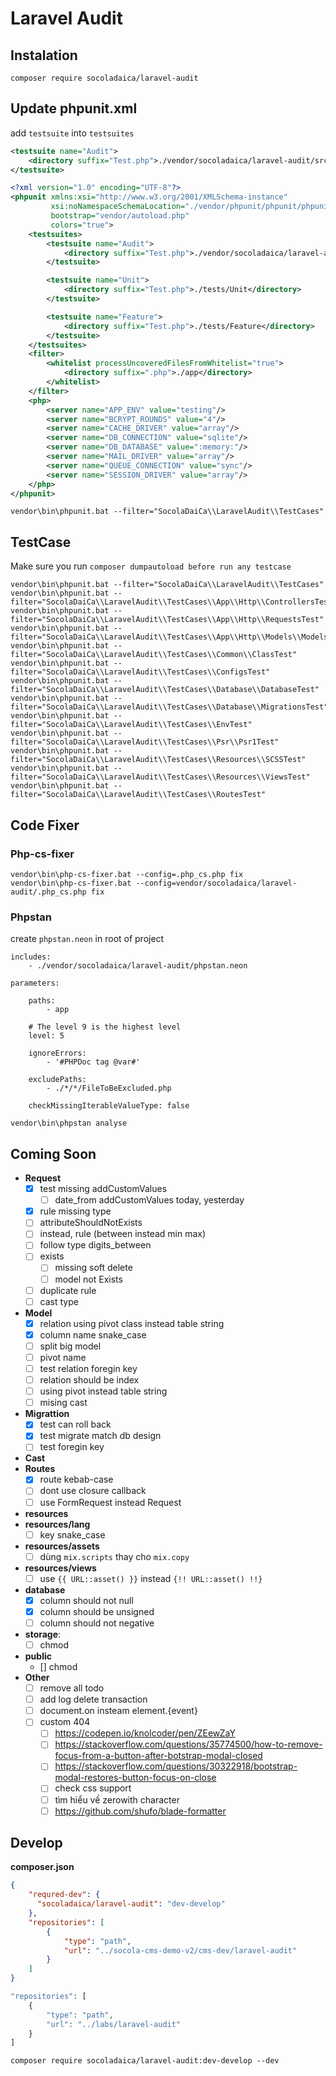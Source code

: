 # Laravel Audit

## Instalation

```shell
composer require socoladaica/laravel-audit
```

## Update phpunit.xml

add `testsuite` into `testsuites`
```xml
<testsuite name="Audit">
    <directory suffix="Test.php">./vendor/socoladaica/laravel-audit/src/TestCases</directory>
</testsuite>
```


```xml
<?xml version="1.0" encoding="UTF-8"?>
<phpunit xmlns:xsi="http://www.w3.org/2001/XMLSchema-instance"
         xsi:noNamespaceSchemaLocation="./vendor/phpunit/phpunit/phpunit.xsd"
         bootstrap="vendor/autoload.php"
         colors="true">
    <testsuites>
        <testsuite name="Audit">
            <directory suffix="Test.php">./vendor/socoladaica/laravel-audit/src/TestCases</directory>
        </testsuite>

        <testsuite name="Unit">
            <directory suffix="Test.php">./tests/Unit</directory>
        </testsuite>

        <testsuite name="Feature">
            <directory suffix="Test.php">./tests/Feature</directory>
        </testsuite>
    </testsuites>
    <filter>
        <whitelist processUncoveredFilesFromWhitelist="true">
            <directory suffix=".php">./app</directory>
        </whitelist>
    </filter>
    <php>
        <server name="APP_ENV" value="testing"/>
        <server name="BCRYPT_ROUNDS" value="4"/>
        <server name="CACHE_DRIVER" value="array"/>
        <server name="DB_CONNECTION" value="sqlite"/>
        <server name="DB_DATABASE" value=":memory:"/>
        <server name="MAIL_DRIVER" value="array"/>
        <server name="QUEUE_CONNECTION" value="sync"/>
        <server name="SESSION_DRIVER" value="array"/>
    </php>
</phpunit>

```

```shell
vendor\bin\phpunit.bat --filter="SocolaDaiCa\\LaravelAudit\\TestCases"
```

## TestCase

Make sure you run `composer dumpautoload before run any testcase`

```shell
vendor\bin\phpunit.bat --filter="SocolaDaiCa\\LaravelAudit\\TestCases"
vendor\bin\phpunit.bat --filter="SocolaDaiCa\\LaravelAudit\\TestCases\\App\\Http\\ControllersTest"
vendor\bin\phpunit.bat --filter="SocolaDaiCa\\LaravelAudit\\TestCases\\App\\Http\\RequestsTest"
vendor\bin\phpunit.bat --filter="SocolaDaiCa\\LaravelAudit\\TestCases\\App\\Http\\Models\\ModelsTest"
vendor\bin\phpunit.bat --filter="SocolaDaiCa\\LaravelAudit\\TestCases\\Common\\ClassTest"
vendor\bin\phpunit.bat --filter="SocolaDaiCa\\LaravelAudit\\TestCases\\ConfigsTest"
vendor\bin\phpunit.bat --filter="SocolaDaiCa\\LaravelAudit\\TestCases\\Database\\DatabaseTest"
vendor\bin\phpunit.bat --filter="SocolaDaiCa\\LaravelAudit\\TestCases\\Database\\MigrationsTest"
vendor\bin\phpunit.bat --filter="SocolaDaiCa\\LaravelAudit\\TestCases\\EnvTest"
vendor\bin\phpunit.bat --filter="SocolaDaiCa\\LaravelAudit\\TestCases\\Psr\\Psr1Test"
vendor\bin\phpunit.bat --filter="SocolaDaiCa\\LaravelAudit\\TestCases\\Resources\\SCSSTest"
vendor\bin\phpunit.bat --filter="SocolaDaiCa\\LaravelAudit\\TestCases\\Resources\\ViewsTest"
vendor\bin\phpunit.bat --filter="SocolaDaiCa\\LaravelAudit\\TestCases\\RoutesTest"
```
## Code Fixer

### Php-cs-fixer

```shell
vendor\bin\php-cs-fixer.bat --config=.php_cs.php fix
vendor\bin\php-cs-fixer.bat --config=vendor/socoladaica/laravel-audit/.php_cs.php fix
```

### Phpstan

create `phpstan.neon` in root of project

```neon
includes:
    - ./vendor/socoladaica/laravel-audit/phpstan.neon

parameters:

    paths:
        - app

    # The level 9 is the highest level
    level: 5

    ignoreErrors:
        - '#PHPDoc tag @var#'

    excludePaths:
        - ./*/*/FileToBeExcluded.php

    checkMissingIterableValueType: false

```

```shell
vendor\bin\phpstan analyse 
```

## Coming Soon

- **Request**
  - [x] test missing addCustomValues
    - [ ] date_from addCustomValues today, yesterday
  - [x] rule missing type
  - [ ] attributeShouldNotExists
  - [ ] instead, rule (between instead min max)
  - [ ] follow type digits_between
  - [ ] exists 
    - [ ] missing soft delete
    - [ ] model not Exists
  - [ ] duplicate rule
  - [ ] cast type
- **Model**
  - [x] relation using pivot class instead table string
  - [x] column name snake_case
  - [ ] split big model
  - [ ] pivot name
  - [ ] test relation foregin key
  - [ ] relation should be index
  - [ ] using pivot instead table string
  - [ ] mising cast
- **Migrattion**
  - [x] test can roll back
  - [x] test migrate match db design
  - [ ] test foregin key
- **Cast**
- **Routes**
  - [x] route kebab-case
  - [ ] dont use closure callback
  - [ ] use FormRequest instead Request
- **resources**
- **resources/lang**
  - [ ] key snake_case
- **resources/assets**
  - [ ] dùng `mix.scripts` thay cho `mix.copy`
- **resources/views**
  - [ ] use `{{ URL::asset() }}` instead `{!! URL::asset() !!}`
- **database**
  - [x] column should not null
  - [x] column should be unsigned
  - [ ] column should not negative
- **storage**:
  - [ ] chmod
- **public**
  - [] chmod
- **Other**
  - [ ] remove all todo
  - [ ] add log delete transaction
  - [ ] document.on insteam element.{event}
  - [ ] custom 404
    - [ ] https://codepen.io/knolcoder/pen/ZEewZaY
    - [ ] https://stackoverflow.com/questions/35774500/how-to-remove-focus-from-a-button-after-botstrap-modal-closed
    - [ ] https://stackoverflow.com/questions/30322918/bootstrap-modal-restores-button-focus-on-close
    - [ ] check css support
    - [ ] tìm hiểu về zerowith character
    - [ ] https://github.com/shufo/blade-formatter

## Develop

**composer.json**
```json
{
    "requred-dev": {
      "socoladaica/laravel-audit": "dev-develop"
    },
    "repositories": [
        {
            "type": "path",
            "url": "../socola-cms-demo-v2/cms-dev/laravel-audit"
        }
    ]
}
```

```php
"repositories": [
    {
        "type": "path",
        "url": "../labs/laravel-audit"
    }
]
```

```shell
composer require socoladaica/laravel-audit:dev-develop --dev
```
